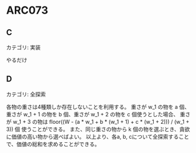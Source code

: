 # ARC073

## C
カテゴリ: 実装

やるだけ

## D
カテゴリ: 全探索

各物の重さは4種類しか存在しないことを利用する。
重さが w_1 の物を a 個、重さが w_1 + 1 の物を b 個、重さが w_1 + 2 の物を c 個使うとした場合、
重さが w_1 + 3 の物は floor((W - (a * w_1 + b * (w_1 + 1) + c * (w_1 + 2))) / (w_1 + 3)) 個
使うことができる。
また、同じ重さの物から k 個の物を選ぶとき、貪欲に価値の高い物から選べばよい。
以上より、各a, b, cについて全探索することで、価値の総和を求めることができる。
